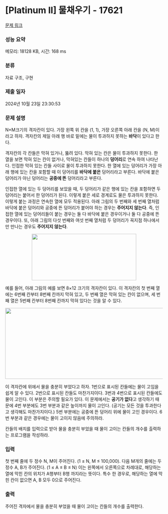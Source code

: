 # [Platinum II] 물채우기 - 17621 

[문제 링크](https://www.acmicpc.net/problem/17621) 

### 성능 요약

메모리: 18128 KB, 시간: 168 ms

### 분류

자료 구조, 구현

### 제출 일자

2024년 10월 23일 23:30:53

### 문제 설명

<p>N×M크기의 격자칸이 있다. 가장 왼쪽 위 칸을 (1, 1), 가장 오른쪽 아래 칸을 (N, M)이라고 하자. 격자칸의 제일 아래 행 바로 밑에는 물이 투과하지 못하는 <strong>바닥</strong>이 있다고 한다.</p>

<p>격자칸의 각 칸들은 막혀 있거나, 뚫려 있다. 막혀 있는 칸은 물이 투과하지 못한다. 한 열을 보면 막혀 있는 칸이 없거나, 막혀있는 칸들이 하나의 <strong>덩어리</strong>로 연속 하여 나타난다. 인접한 막혀 있는 칸들 사이로 물이 투과하지 못한다. 한 열에 있는 덩어리가 가장 아래 행에 있는 칸을 포함할 때 이 덩어리를 <strong>바닥에 붙은</strong> 덩어리라고 부른다. 바닥에 붙은 덩어리가 아닌 덩어리는 <strong>공중에 뜬</strong> 덩어리라고 부른다.</p>

<p>인접한 열에 있는 두 덩어리를 보았을 때, 두 덩어리가 같은 행에 있는 칸을 포함하면 두 덩어리는 붙어서 한 덩어리가 된다. 이렇게 붙은 세로 경계로도 물은 투과하지 못한다. 이렇게 붙는 과정은 연속한 열에 모두 적용된다. 아래 그림의 두 번째와 세 번째 열처럼 바닥에 붙은 덩어리와 공중에 뜬 덩어리가 붙어야 하는 경우는 <strong>주어지지 않는다</strong>. 즉, 인접한 열에 있는 덩어리들이 붙는 경우는 둘 다 바닥에 붙은 경우이거나 둘 다 공중에 뜬 경우이다. 또, 아래 그림의 다섯 번째와 여섯 번째 열처럼 두 덩어리가 꼭지점 하나에서만 만나는 경우도 <strong>주어지지 않는다</strong>.</p>

<p style="text-align: center;"><img alt="" src="https://upload.acmicpc.net/cffea63f-b6e6-454a-842d-5d253a7bb71c/-/preview/" style="width: 334px; height: 148px;"></p>

<p>예를 들어, 아래 그림의 예를 보면 8×12 크기의 격자칸이 있다. 이 격자칸의 첫 번째 열에는 6번째 칸부터 8번째 칸까지 막혀 있고, 두 번째 열은 막혀 있는 칸이 없으며, 세 번째 열은 5번째 칸부터 8번째 칸까지 막혀 있다는 것을 알 수 있다.</p>

<p style="text-align: center;"><img alt="" src="https://upload.acmicpc.net/18e385b6-90e6-48ee-a087-a226bd107eac/-/preview/" style="width: 557px; height: 226px;"></p>

<p>이 격자칸에 위에서 물을 충분히 부었다고 하자. 1번으로 표시된 칸들에는 물이 고임을 쉽게 알 수 있다. 2번으로 표시된 칸들도 마찬가지이다. 3번과 4번으로 표시된 칸들에도 물이 고인다. 이 부분은 주의할 필요가 있다. 이 문제에서는 <strong>공기가 없다</strong>고 생각하기 때문에 4번 부분에도 3번 부분과 같은 높이까지 물이 고인다. (공기는 모든 것을 투과한다고 생각해도 마찬가지이다.) 5번 부분에는 공중에 뜬 덩어리 위에 물이 고인 경우이다. 6번 부분과 같은 경우에는 물이 고이지 않음에 주의하라.</p>

<p>칸들의 배치를 입력으로 받아 물을 충분히 부었을 때 물이 고이는 칸들의 개수를 출력하는 프로그램을 작성하라.</p>

### 입력 

 <p>첫 번째 줄에 두 정수 N, M이 주어진다. (1 ≤ N, M ≤ 100,000). 다음 M개의 줄에는 두 정수 A, B가 주어진다. (1 ≤ A ≤ B ≤ N) 이는 왼쪽에서 오른쪽으로 차례대로, 해당하는 열에 막힌 칸의 위치가 A행부터 B행 까지라는 뜻이다. 특수 한 경우로, 해당하는 열에 막힌 칸이 없으면 A, B 모두 0으로 주어진다.</p>

### 출력 

 <p>주어진 격자에서 물을 충분히 부었을 때 물이 고이는 칸들의 개수를 출력한다.</p>

